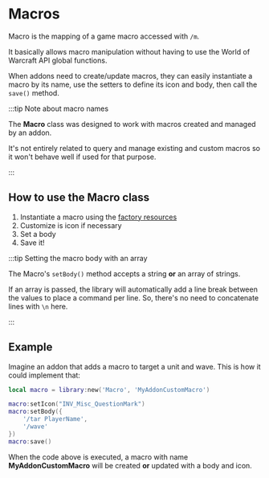 # Macros

Macro is the mapping of a game macro accessed with `/m`.

It basically allows macro manipulation without having to use the World of Warcraft API
global functions.

When addons need to create/update macros, they can easily instantiate a macro
by its name, use the setters to define its icon and body, then call the `save()` method.

:::tip Note about macro names

The **Macro** class was designed to work with macros created and managed by an addon.

It's not entirely related to query and manage existing and custom macros so it won't
behave well if used for that purpose.

:::

## How to use the Macro class

1. Instantiate a macro using the [factory resources](../core/factory)
1. Customize is icon if necessary
1. Set a body
1. Save it!

:::tip Setting the macro body with an array

The Macro's `setBody()` method accepts a string **or** an array of strings.

If an array is passed, the library will automatically add a line break between the values
to place a command per line. So, there's no need to concatenate lines with `\n` here.

:::

## Example

Imagine an addon that adds a macro to target a unit and wave. This is how it could
implement that:

```lua
local macro = library:new('Macro', 'MyAddonCustomMacro')

macro:setIcon("INV_Misc_QuestionMark")
macro:setBody({
    '/tar PlayerName',
    '/wave'
})
macro:save()
```

When the code above is executed, a macro with name **MyAddonCustomMacro** will be created
**or** updated with a body and icon.